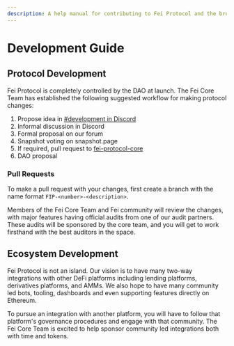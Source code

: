 ```yaml
---
description: A help manual for contributing to Fei Protocol and the broader FEI ecosystem
---
```


# Development Guide

## Protocol Development

Fei Protocol is completely controlled by the DAO at launch. The Fei Core Team has established the following suggested workflow for making protocol changes:

1. Propose idea in [\#development in Discord](https://discord.gg/p4jmUATf4C)
2. Informal discussion in Discord
3. Formal proposal on our forum
4. Snapshot voting on snapshot.page
5. If required, pull request to [fei-protocol-core](https://github.com/fei-protocol/fei-protocol-core/pulls)
6. DAO proposal

### Pull Requests

To make a pull request with your changes, first create a branch with the name format `FIP-<number>-<description>`.

Members of the Fei Core Team and Fei community will review the changes, with major features having official audits from one of our audit partners. These audits will be sponsored by the core team, and you will get to work firsthand with the best auditors in the space.

## Ecosystem Development

Fei Protocol is not an island. Our vision is to have many two-way integrations with other DeFi platforms including lending platforms, derivatives platforms, and AMMs. We also hope to have many community led bots, tooling, dashboards and even supporting features directly on Ethereum.

To pursue an integration with another platform, you will have to follow that platform's governance procedures and engage with that community. The Fei Core Team is excited to help sponsor community led integrations both with time and tokens.



